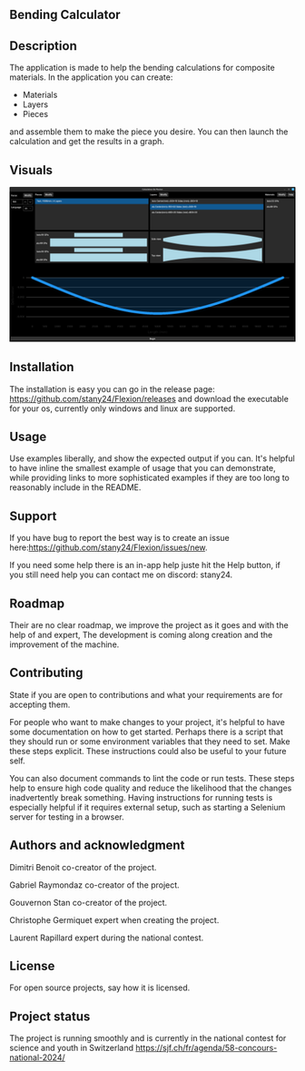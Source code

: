 ## Bending Calculator

## Description
The application is made to help the bending calculations for composite materials. In the application you can create:
- Materials
- Layers
- Pieces

and assemble them to make the piece you desire. You can then launch the calculation and get the results in a graph.

## Visuals

![Main window](img.png)

## Installation
The installation is easy you can go in the release page: https://github.com/stany24/Flexion/releases and download the executable for your os, currently only windows and linux are supported.

## Usage
Use examples liberally, and show the expected output if you can. It's helpful to have inline the smallest example of usage that you can demonstrate, while providing links to more sophisticated examples if they are too long to reasonably include in the README.

## Support
If you have bug to report the best way is to create an issue here:https://github.com/stany24/Flexion/issues/new.

If you need some help there is an in-app help juste hit the Help button, if you still need help you can contact me on discord: stany24.

## Roadmap
Their are no clear roadmap, we improve the project as it goes and with the help of and expert, The development is coming along creation and the improvement of the machine.

## Contributing
State if you are open to contributions and what your requirements are for accepting them.

For people who want to make changes to your project, it's helpful to have some documentation on how to get started. Perhaps there is a script that they should run or some environment variables that they need to set. Make these steps explicit. These instructions could also be useful to your future self.

You can also document commands to lint the code or run tests. These steps help to ensure high code quality and reduce the likelihood that the changes inadvertently break something. Having instructions for running tests is especially helpful if it requires external setup, such as starting a Selenium server for testing in a browser.

## Authors and acknowledgment
Dimitri Benoit co-creator of the project.

Gabriel Raymondaz co-creator of the project.

Gouvernon Stan co-creator of the project.

Christophe  Germiquet expert when creating the project.

Laurent Rapillard expert during the national contest.

## License
For open source projects, say how it is licensed.

## Project status
The project is running smoothly and is currently in the national contest for science and youth in Switzerland  https://sjf.ch/fr/agenda/58-concours-national-2024/
